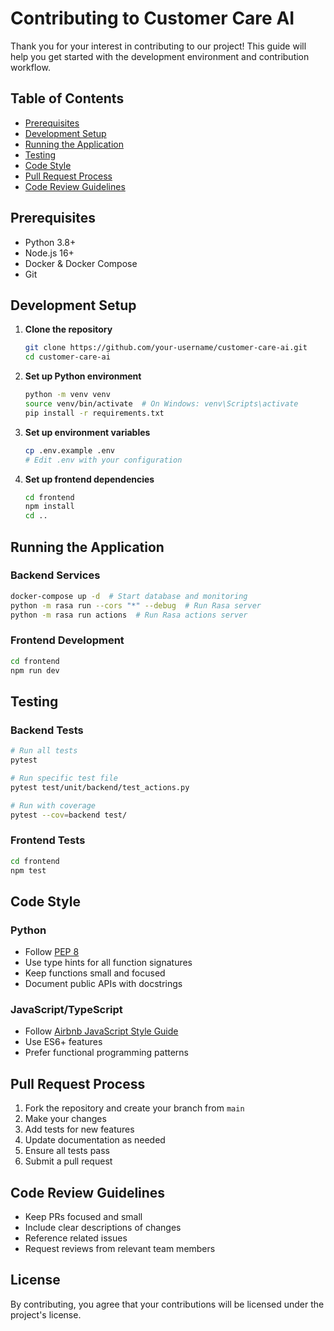 # Contributing to Customer Care AI

Thank you for your interest in contributing to our project! This guide will help you get started with the development environment and contribution workflow.

## Table of Contents
- [Prerequisites](#prerequisites)
- [Development Setup](#development-setup)
- [Running the Application](#running-the-application)
- [Testing](#testing)
- [Code Style](#code-style)
- [Pull Request Process](#pull-request-process)
- [Code Review Guidelines](#code-review-guidelines)

## Prerequisites

- Python 3.8+
- Node.js 16+
- Docker & Docker Compose
- Git

## Development Setup

1. **Clone the repository**
   ```bash
   git clone https://github.com/your-username/customer-care-ai.git
   cd customer-care-ai
   ```

2. **Set up Python environment**
   ```bash
   python -m venv venv
   source venv/bin/activate  # On Windows: venv\Scripts\activate
   pip install -r requirements.txt
   ```

3. **Set up environment variables**
   ```bash
   cp .env.example .env
   # Edit .env with your configuration
   ```

4. **Set up frontend dependencies**
   ```bash
   cd frontend
   npm install
   cd ..
   ```

## Running the Application

### Backend Services
```bash
docker-compose up -d  # Start database and monitoring
python -m rasa run --cors "*" --debug  # Run Rasa server
python -m rasa run actions  # Run Rasa actions server
```

### Frontend Development
```bash
cd frontend
npm run dev
```

## Testing

### Backend Tests
```bash
# Run all tests
pytest

# Run specific test file
pytest test/unit/backend/test_actions.py

# Run with coverage
pytest --cov=backend test/
```

### Frontend Tests
```bash
cd frontend
npm test
```

## Code Style

### Python
- Follow [PEP 8](https://www.python.org/dev/peps/pep-0008/)
- Use type hints for all function signatures
- Keep functions small and focused
- Document public APIs with docstrings

### JavaScript/TypeScript
- Follow [Airbnb JavaScript Style Guide](https://github.com/airbnb/javascript)
- Use ES6+ features
- Prefer functional programming patterns

## Pull Request Process

1. Fork the repository and create your branch from `main`
2. Make your changes
3. Add tests for new features
4. Update documentation as needed
5. Ensure all tests pass
6. Submit a pull request

## Code Review Guidelines

- Keep PRs focused and small
- Include clear descriptions of changes
- Reference related issues
- Request reviews from relevant team members

## License

By contributing, you agree that your contributions will be licensed under the project's license.
